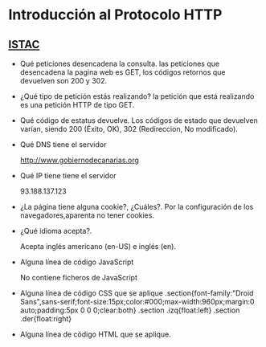 # Introducción al Protocolo HTTP
## [ISTAC](http://www.gobiernodecanarias.org/istac/api/)

- Qué peticiones desencadena la consulta.
  las peticiones que desencadena la pagina web es GET, los códigos retornos que devuelven son 200 y 302.

- ¿Qué tipo de petición estás realizando?
  la petición que está realizando es una petición HTTP de tipo GET.   

- Qué código de estatus devuelve.
  Los códigos de estado que devuelven varían, siendo 200 (Éxito, OK), 302 (Redireccion, No modificado).

- Qué DNS tiene el servidor

  http://www.gobiernodecanarias.org

- Qué IP tiene tiene el servidor

  93.188.137.123

- ¿La página tiene alguna cookie?, ¿Cuáles?.
  Por la configuración de los navegadores,aparenta no tener cookies.

- ¿Qué idioma acepta?.

  Acepta inglés americano (en-US) e inglés (en). 

- Alguna línea de código JavaScript

  No contiene ficheros de JavaScript

- Alguna línea de código CSS que se aplique
.section{font-family:"Droid Sans",sans-serif;font-size:15px;color:#000;max-width:960px;margin:0 auto;padding:5px 0 0 0;clear:both}
.section .izq{float:left}
.section .der{float:right}

- Alguna línea de código HTML que se aplique.
<div class="der">
<img src="/istac/resources/imagenes/logo_edatos.jpg" alt="">	
